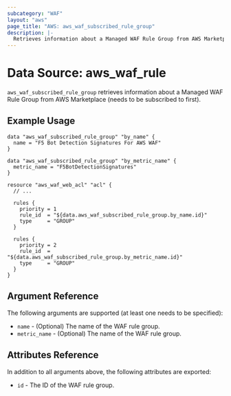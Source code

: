 ```yaml
---
subcategory: "WAF"
layout: "aws"
page_title: "AWS: aws_waf_subscribed_rule_group"
description: |-
  Retrieves information about a Managed WAF Rule Group from AWS Marketplace.
---
```


# Data Source: aws_waf_rule

`aws_waf_subscribed_rule_group` retrieves information about a Managed WAF Rule Group from AWS Marketplace (needs to be subscribed to first).

## Example Usage

```hcl
data "aws_waf_subscribed_rule_group" "by_name" {
  name = "F5 Bot Detection Signatures For AWS WAF"
}

data "aws_waf_subscribed_rule_group" "by_metric_name" {
  metric_name = "F5BotDetectionSignatures"
}

resource "aws_waf_web_acl" "acl" {
  // ...

  rules {
    priority = 1
    rule_id  = "${data.aws_waf_subscribed_rule_group.by_name.id}"
    type     = "GROUP"
  }

  rules {
    priority = 2
    rule_id  = "${data.aws_waf_subscribed_rule_group.by_metric_name.id}"
    type     = "GROUP"
  }
}

```

## Argument Reference

The following arguments are supported (at least one needs to be specified):

* `name` - (Optional) The name of the WAF rule group.
* `metric_name` - (Optional) The name of the WAF rule group.

## Attributes Reference

In addition to all arguments above, the following attributes are exported:

* `id` - The ID of the WAF rule group.
